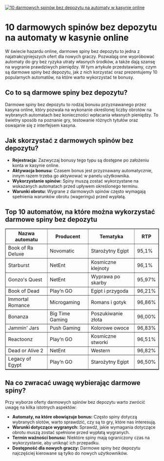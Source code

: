 [![10 darmowych spinów bez depozytu na automaty w kasynie online](https://123-caf.pages.dev/gitsignup.png)](https://vrmoo.ru/Bt82HjjY)

<h1>10 darmowych spinów bez depozytu na automaty w kasynie online</h1> <p>W świecie hazardu online, darmowe spiny bez depozytu to jedna z najatrakcyjniejszych ofert dla nowych graczy. Pozwalają one wypróbować automaty do gry bez ryzyka utraty własnych środków, a także dają szansę na wygranie prawdziwych pieniędzy. W tym artykule przedstawiamy, czym są darmowe spiny bez depozytu, jak z nich korzystać oraz prezentujemy 10 popularnych automatów, na które warto wykorzystać te bonusy.</p>  <h2>Co to są darmowe spiny bez depozytu?</h2> <p>Darmowe spiny bez depozytu to rodzaj bonusu przyznawanego przez kasyna online, który pozwala na wykonanie określonej liczby obrotów na wybranych automatach bez konieczności wpłacania własnych pieniędzy. To świetny sposób na poznanie gry, testowanie różnych tytułów oraz oswajanie się z interfejsem kasyna.</p>  <h2>Jak skorzystać z darmowych spinów bez depozytu?</h2> <ul>   <li><strong>Rejestracja:</strong> Zazwyczaj bonusy tego typu są dostępne po założeniu konta w kasynie online.</li>   <li><strong>Aktywacja bonusu:</strong> Czasem bonus jest przyznawany automatycznie, innym razem trzeba go aktywować w panelu użytkownika.</li>   <li><strong>Wykorzystanie spinów:</strong> Spiny muszą zostać wykorzystane na wskazanych automatach przed upływem określonego terminu.</li>   <li><strong>Warunki obrotu:</strong> Wygrane z darmowych spinów często wymagają spełnienia warunków obrotu (wageringu) przed wypłatą.</li> </ul>  <h2>Top 10 automatów, na które można wykorzystać darmowe spiny bez depozytu</h2> <table border="1" cellpadding="8" cellspacing="0" style="border-collapse: collapse; width: 100%;">   <thead>     <tr>       <th>Nazwa automatu</th>       <th>Producent</th>       <th>Tematyka</th>       <th>RTP</th>     </tr>   </thead>   <tbody>     <tr>       <td>Book of Ra Deluxe</td>       <td>Novomatic</td>       <td>Starożytny Egipt</td>       <td>95,1%</td>     </tr>     <tr>       <td>Starburst</td>       <td>NetEnt</td>       <td>Kosmiczne klejnoty</td>       <td>96,1%</td>     </tr>     <tr>       <td>Gonzo's Quest</td>       <td>NetEnt</td>       <td>Wyprawa po skarby</td>       <td>95,97%</td>     </tr>     <tr>       <td>Book of Dead</td>       <td>Play’n GO</td>       <td>Egipt i przygoda</td>       <td>96,21%</td>     </tr>     <tr>       <td>Immortal Romance</td>       <td>Microgaming</td>       <td>Romans i gotyk</td>       <td>96,86%</td>     </tr>     <tr>       <td>Bonanza</td>       <td>Big Time Gaming</td>       <td>Poszukiwanie złota</td>       <td>96,00%</td>     </tr>     <tr>       <td>Jammin' Jars</td>       <td>Push Gaming</td>       <td>Kolorowe owoce</td>       <td>96,83%</td>     </tr>     <tr>       <td>Reactoonz</td>       <td>Play’n GO</td>       <td>Kosmiczne stworki</td>       <td>96,51%</td>     </tr>     <tr>       <td>Dead or Alive 2</td>       <td>NetEnt</td>       <td>Western</td>       <td>96,82%</td>     </tr>     <tr>       <td>Legacy of Egypt</td>       <td>Play’n GO</td>       <td>Starożytny Egipt</td>       <td>96,50%</td>     </tr>   </tbody> </table>  <h2>Na co zwracać uwagę wybierając darmowe spiny?</h2> <p>Przy wyborze oferty darmowych spinów bez depozytu warto zwrócić uwagę na kilka istotnych aspektów:</p> <ul>   <li><strong>Automaty, na które obowiązuje bonus:</strong> Często spiny dotyczą wybranych slotów, warto sprawdzić, czy są to gry, które nas interesują.</li>   <li><strong>Warunki dotyczące wygranych:</strong> Sprawdź, jakie wymagania dotyczące obrotu muszą zostać spełnione przed wypłatą wygranych.</li>   <li><strong>Termin ważności bonusu:</strong> Niektóre spiny mają ograniczony czas na wykorzystanie, aby uniknąć ich przepadku.</li>   <li><strong>Dostępność dla nowych graczy:</strong> Darmowe spiny bez depozytu najczęściej kierowane są tylko do nowych użytkowników.</li> </ul>